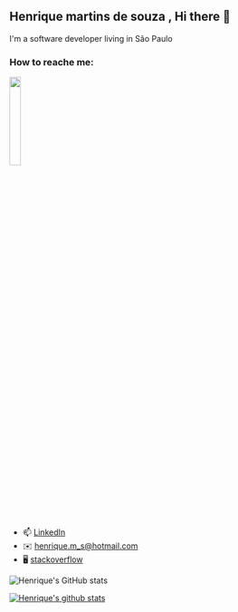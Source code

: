 ## Henrique martins de souza , Hi there 👋
I'm a software developer living in São Paulo

### How to reache me:
 <img src="https://media.giphy.com/media/yPhqlJccIOaru/source.gif" width="20%" height="20%" />

- 📫  [LinkedIn](https://www.linkedin.com/in/henrique-martins-de-souza-318814103/)
- ✉️   henrique.m_s@hotmail.com
- 🖥️  [stackoverflow](https://stackoverflow.com/users/11293678/henrique-ms)


![Henrique's GitHub stats](https://github-readme-stats.vercel.app/api?username=henriquemsouza&show_icons=true&theme=tokyonight)

[![Henrique's github stats](https://github-readme-stats.vercel.app/api/top-langs/?username=henriquemsouza&layout=compact&langs_count=10&exclude_repo=codigos-SD,STD,cpu)](https://github.com/henriquemsouza/github-readme-stats)




<!--
**henriquemsouza/henriquemsouza** is a ✨ _special_ ✨ repository because its `README.md` (this file) appears on your GitHub profile.

Here are some ideas to get you started:

- 🔭 I’m currently working on ...
- 🌱 I’m currently learning ...
- 👯 I’m looking to collaborate on ...
- 🤔 I’m looking for help with ...
- 💬 Ask me about ...
- 📫 How to reach me: ...
- 😄 Pronouns: ...
- ⚡ Fun fact: ...
-->
